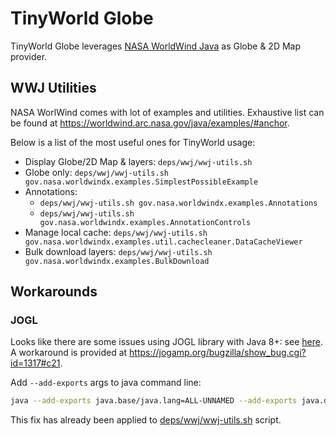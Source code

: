 # TinyWorld Globe

TinyWorld Globe leverages [NASA WorldWind Java](https://github.com/NASAWorldWind/WorldWindJava) as Globe & 2D Map provider.

## WWJ Utilities

NASA WorlWind comes with lot of examples and utilities. Exhaustive list can be found at <https://worldwind.arc.nasa.gov/java/examples/#anchor>.

Below is a list of the most useful ones for TinyWorld usage:

- Display Globe/2D Map & layers: `deps/wwj/wwj-utils.sh`
- Globe only: `deps/wwj/wwj-utils.sh gov.nasa.worldwindx.examples.SimplestPossibleExample`
- Annotations:
  - `deps/wwj/wwj-utils.sh gov.nasa.worldwindx.examples.Annotations`
  - `deps/wwj/wwj-utils.sh gov.nasa.worldwindx.examples.AnnotationControls`
- Manage local cache: `deps/wwj/wwj-utils.sh gov.nasa.worldwindx.examples.util.cachecleaner.DataCacheViewer`
- Bulk download layers: `deps/wwj/wwj-utils.sh gov.nasa.worldwindx.examples.BulkDownload`

## Workarounds

### JOGL

Looks like there are some issues using JOGL library with Java 8+: see [here](https://forum.jogamp.org/InaccessibleObjectException-td4040284.html). A workaround is provided at <https://jogamp.org/bugzilla/show_bug.cgi?id=1317#c21>.

Add `--add-exports` args to java command line:

```sh
java --add-exports java.base/java.lang=ALL-UNNAMED --add-exports java.desktop/sun.awt=ALL-UNNAMED --add-exports java.desktop/sun.java2d=ALL-UNNAMED ...
```

This fix has already been applied to [deps/wwj/wwj-utils.sh](deps/wwj/wwj-utils.sh) script.
